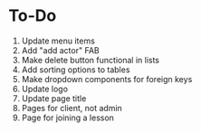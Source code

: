 # To-Do

1. Update menu items
2. Add "add actor" FAB
3. Make delete button functional in lists
4. Add sorting options to tables
5. Make dropdown components for foreign keys
6. Update logo
7. Update page title
8. Pages for client, not admin
9. Page for joining a lesson

